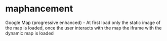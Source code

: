 maphancement
============

Google Map (progressive enhanced) - At first load only the static image of the map is loaded, once the user interacts with the map the iframe with the dynamic map is loaded
